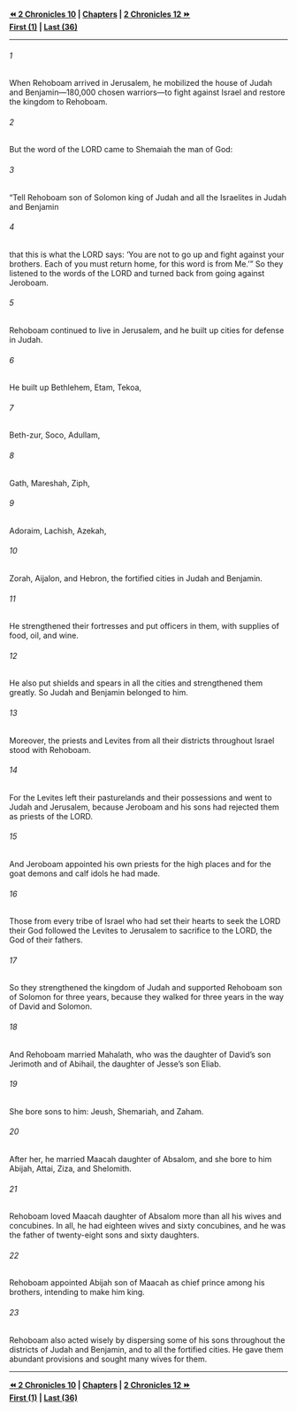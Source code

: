   
**[⏪ 2 Chronicles 10](./2%20Chronicles%2010.md) | [Chapters](./_index.md) | [2 Chronicles 12 ⏩](./2%20Chronicles%2012.md)**  
**[First (1)](./2%20Chronicles%201.md) | [Last (36)](./2%20Chronicles%2036.md)**  
  
---  
  
###### 1  
When Rehoboam arrived in Jerusalem, he mobilized the house of Judah and Benjamin—180,000 chosen warriors—to fight against Israel and restore the kingdom to Rehoboam.  
  
###### 2  
But the word of the LORD came to Shemaiah the man of God:  
  
###### 3  
“Tell Rehoboam son of Solomon king of Judah and all the Israelites in Judah and Benjamin  
  
###### 4  
that this is what the LORD says: ‘You are not to go up and fight against your brothers. Each of you must return home, for this word is from Me.’” So they listened to the words of the LORD and turned back from going against Jeroboam.  
  
###### 5  
Rehoboam continued to live in Jerusalem, and he built up cities for defense in Judah.  
  
###### 6  
He built up Bethlehem, Etam, Tekoa,  
  
###### 7  
Beth-zur, Soco, Adullam,  
  
###### 8  
Gath, Mareshah, Ziph,  
  
###### 9  
Adoraim, Lachish, Azekah,  
  
###### 10  
Zorah, Aijalon, and Hebron, the fortified cities in Judah and Benjamin.  
  
###### 11  
He strengthened their fortresses and put officers in them, with supplies of food, oil, and wine.  
  
###### 12  
He also put shields and spears in all the cities and strengthened them greatly. So Judah and Benjamin belonged to him.  
  
###### 13  
Moreover, the priests and Levites from all their districts throughout Israel stood with Rehoboam.  
  
###### 14  
For the Levites left their pasturelands and their possessions and went to Judah and Jerusalem, because Jeroboam and his sons had rejected them as priests of the LORD.  
  
###### 15  
And Jeroboam appointed his own priests for the high places and for the goat demons and calf idols he had made.  
  
###### 16  
Those from every tribe of Israel who had set their hearts to seek the LORD their God followed the Levites to Jerusalem to sacrifice to the LORD, the God of their fathers.  
  
###### 17  
So they strengthened the kingdom of Judah and supported Rehoboam son of Solomon for three years, because they walked for three years in the way of David and Solomon.  
  
###### 18  
And Rehoboam married Mahalath, who was the daughter of David’s son Jerimoth and of Abihail, the daughter of Jesse’s son Eliab.  
  
###### 19  
She bore sons to him: Jeush, Shemariah, and Zaham.  
  
###### 20  
After her, he married Maacah daughter of Absalom, and she bore to him Abijah, Attai, Ziza, and Shelomith.  
  
###### 21  
Rehoboam loved Maacah daughter of Absalom more than all his wives and concubines. In all, he had eighteen wives and sixty concubines, and he was the father of twenty-eight sons and sixty daughters.  
  
###### 22  
Rehoboam appointed Abijah son of Maacah as chief prince among his brothers, intending to make him king.  
  
###### 23  
Rehoboam also acted wisely by dispersing some of his sons throughout the districts of Judah and Benjamin, and to all the fortified cities. He gave them abundant provisions and sought many wives for them.  
  
  
---  
  
**[⏪ 2 Chronicles 10](./2%20Chronicles%2010.md) | [Chapters](./_index.md) | [2 Chronicles 12 ⏩](./2%20Chronicles%2012.md)**  
**[First (1)](./2%20Chronicles%201.md) | [Last (36)](./2%20Chronicles%2036.md)**  
  
